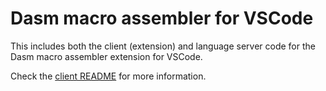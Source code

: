 # Dasm macro assembler for VSCode

This includes both the client (extension) and language server code for the Dasm macro assembler extension for VSCode.

Check the [client README](client/README.md) for more information.